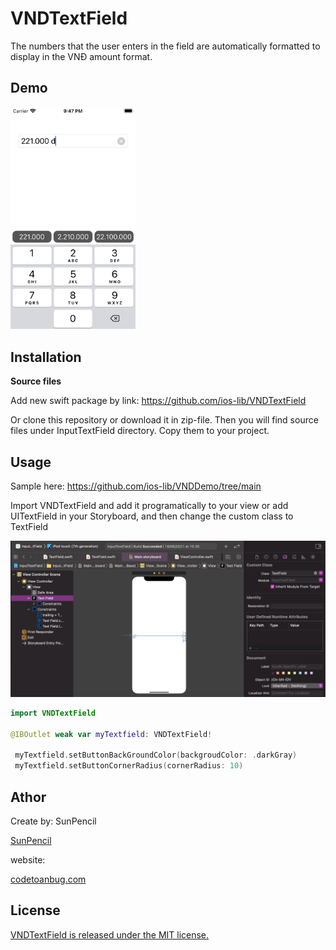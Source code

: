 # VNDTextField

The numbers that the user enters in the field are automatically formatted to display in the VNĐ amount format.

## Demo

<img src="https://github.com/ios-lib/VNDTextField/blob/main/image/demo.png" width="200">


## Installation

**Source files**

Add new swift package by link: 
https://github.com/ios-lib/VNDTextField

Or clone this repository or download it in zip-file. Then you will find source files under InputTextField directory. Copy them to your project.

## Usage

Sample here:
https://github.com/ios-lib/VNDDemo/tree/main

Import VNDTextField and add it programatically to your view or add UITextField in your Storyboard, and then change the custom class to TextField

![Alt text](https://github.com/ios-lib/VNDTextField/blob/main/image/ImportTextField.png "Custom class")

```swift
import VNDTextField

@IBOutlet weak var myTextfield: VNDTextField!
 
 myTextfield.setButtonBackGroundColor(backgroudColor: .darkGray)
 myTextfield.setButtonCornerRadius(cornerRadius: 10)
```

## Athor

Create by: SunPencil

[SunPencil](https://github.com/SunPencil/)

website: 

[codetoanbug.com](codetoanbug.com)


## License

[VNDTextField is released under the MIT license.](https://github.com/git/git-scm.com/blob/main/MIT-LICENSE.txt)




